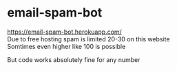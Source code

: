 # email-spam-bot  
https://email-spam-bot.herokuapp.com/  
Due to free hosting spam is limited 20-30 on this website   
Somtimes even higher like 100 is possible  

But code works absolutely fine for any number  
